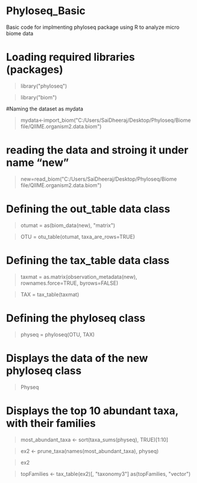 # Phyloseq_Basic
Basic code for implmenting phyloseq package using R to analyze micro biome data
# Loading required libraries (packages)
> library("phyloseq")

> library("biom")

#Naming the dataset as mydata

> mydata<-import_biom("C:/Users/SaiDheeraj/Desktop/Phyloseq/Biome file/QIIME.organism2.data.biom")

# reading the data and stroing it under name “new”

> new=read_biom("C:/Users/SaiDheeraj/Desktop/Phyloseq/Biome file/QIIME.organism2.data.biom")

# Defining the out_table data class

> otumat = as(biom_data(new), "matrix")

> OTU = otu_table(otumat, taxa_are_rows=TRUE)

# Defining the tax_table data class

> taxmat = as.matrix(observation_metadata(new), rownames.force=TRUE, byrows=FALSE)

> TAX = tax_table(taxmat)

# Defining the phyloseq class

> physeq = phyloseq(OTU, TAX)

# Displays the data of the new phyloseq class

> Physeq

# Displays the top 10 abundant taxa, with their families

> most_abundant_taxa <- sort(taxa_sums(physeq), TRUE)[1:10]

> ex2 <- prune_taxa(names(most_abundant_taxa), physeq)

> ex2

> topFamilies <- tax_table(ex2)[, "taxonomy3"]
as(topFamilies, "vector")



